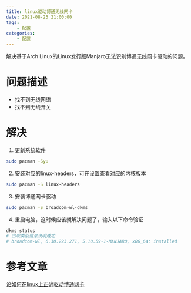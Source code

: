 ```yaml
---
title: linux驱动博通无线网卡
date: 2021-08-25 21:00:00
tags: 
    - 配置
categories:
    - 配置
---
```


解决基于Arch Linux的Linux发行版Manjaro无法识别博通无线网卡驱动的问题。

<!--more-->

# 问题描述

* 找不到无线网络
* 找不到无线开关


# 解决

1. 更新系统软件

  ```bash
  sudo pacman -Syu
  ```

2. 安装对应的linux-headers，可在设置查看对应的内核版本

  ```bash
  sudo pacman -S linux-headers
  ```

3. 安装博通网卡驱动

  ```bash
  sudo pacman -S broadcom-wl-dkms
  ```

4. 重启电脑，这时候应该就解决问题了，输入以下命令验证

  ```bash
  dkms status
  # 出现类似信息说明成功
  # broadcom-wl, 6.30.223.271, 5.10.59-1-MANJARO, x86_64: installed
  ```

# 参考文章

[论如何在linux上正确驱动博通网卡](https://rowe98.github.io/2019/07/19/bodcom_failure/)